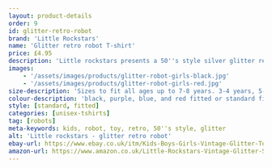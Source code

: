 ```yaml
---
layout: product-details
order: 9
id: glitter-retro-robot
brand: 'Little Rockstars'
name: 'Glitter retro robot T-shirt'
price: £4.95
description: 'Little rockstars presents a 50''s style silver glitter retro robot t-shirt for boys and girls, available in either fitted or standard sizes.'
images: 
    - '/assets/images/products/glitter-robot-girls-black.jpg'
    - '/assets/images/products/glitter-robot-girls-red.jpg'
size-description: 'Sizes to fit all ages up to 7-8 years. 3-4 years, 5-6 years and 7-8 years.'
colour-description: 'black, purple, blue, and red fitted or standard fit t-shirt and with glitter robot.'
style: [standard, fitted]
categories: [unisex-tshirts]
tag: [robots]
meta-keywords: kids, robot, toy, retro, 50''s style, glitter
alt: 'Little rockstars - glitter retro robot'
ebay-url: https://www.ebay.co.uk/itm/Kids-Boys-Girls-Vintage-Glitter-Toy-Retro-Robot-Fun-Sci-Fi-Science-Fair-T-Shirt/312744956111?hash=item48d10d50cf:m:m-xczdpGd2xPZY_Q6KLx1Og&var=611470120980
amazon-url: https://www.amazon.co.uk/Little-Rockstars-Vintage-Glitter-Science/dp/B0892TDDS6/ref=sr_1_2?dchild=1&keywords=robot+t-shirt&m=A1J0V53ZQGJHT4&qid=1591133387&s=merchant-items&sr=1-2
---
```


